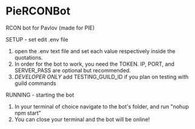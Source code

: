 # PieRCONBot
RCON bot for Pavlov (made for PIE)

SETUP - set edit .env file
1. open the .env text file and set each value respectively inside the quotations.
2. In order for the bot to work, you need the TOKEN. IP, PORT, and SERVER_PASS are optional but recommended.
3. *DEVELOPER ONLY* add TESTING_GUILD_ID if you plan on testing with guild commands

RUNNING - starting the bot
1. In your terminal of choice navigate to the bot's folder, and run "nohup npm start"
2. You can close your terminal and the bot will be online!
